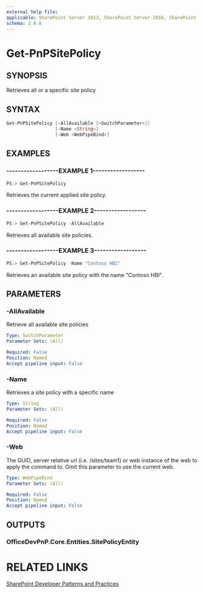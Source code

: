 ```yaml
---
external help file:
applicable: SharePoint Server 2013, SharePoint Server 2016, SharePoint Online
schema: 2.0.0
---
```

# Get-PnPSitePolicy

## SYNOPSIS
Retrieves all or a specific site policy

## SYNTAX 

```powershell
Get-PnPSitePolicy [-AllAvailable [<SwitchParameter>]]
                  [-Name <String>]
                  [-Web <WebPipeBind>]
```

## EXAMPLES

### ------------------EXAMPLE 1------------------
```powershell
PS:> Get-PnPSitePolicy
```

Retrieves the current applied site policy.

### ------------------EXAMPLE 2------------------
```powershell
PS:> Get-PnPSitePolicy -AllAvailable
```

Retrieves all available site policies.

### ------------------EXAMPLE 3------------------
```powershell
PS:> Get-PnPSitePolicy -Name "Contoso HBI"
```

Retrieves an available site policy with the name "Contoso HBI".

## PARAMETERS

### -AllAvailable
Retrieve all available site policies

```yaml
Type: SwitchParameter
Parameter Sets: (All)

Required: False
Position: Named
Accept pipeline input: False
```

### -Name
Retrieves a site policy with a specific name

```yaml
Type: String
Parameter Sets: (All)

Required: False
Position: Named
Accept pipeline input: False
```

### -Web
The GUID, server relative url (i.e. /sites/team1) or web instance of the web to apply the command to. Omit this parameter to use the current web.

```yaml
Type: WebPipeBind
Parameter Sets: (All)

Required: False
Position: Named
Accept pipeline input: False
```

## OUTPUTS

### OfficeDevPnP.Core.Entities.SitePolicyEntity

# RELATED LINKS

[SharePoint Developer Patterns and Practices](http://aka.ms/sppnp)